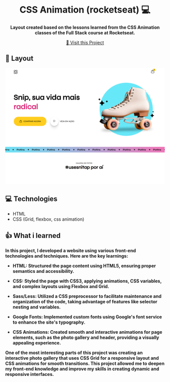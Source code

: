 <h1 align="center" style="font-weight: bold;">CSS Animation (rocketseat) 💻</h1>

<p align="center">
    <b>Layout created based on the lessons learned from the CSS Animation classes of the Full Stack course at Rocketseat.</b>
</p>

<p align="center">
     <a href="PROJECT__URL">📱 Visit this Project</a>
</p>

<h2 id="layout">🎨 Layout</h2>

<p align="center">
    <img src="assets/readme/1.png" alt="Imagem do website Snitap" width="600px">
</p>

<h2 id="technologies">💻 Technologies</h2>

- HTML
- CSS (Grid, flexbox, css animation)

<h2 id="layout">👍 What i learned</h2>
<b>
In this project, I developed a website using various front-end technologies and techniques. Here are the key learnings:

- HTML: Structured the page content using HTML5, ensuring proper semantics and accessibility.

- CSS: Styled the page with CSS3, applying animations, CSS variables, and complex layouts using Flexbox and Grid.

- Sass/Less: Utilized a CSS preprocessor to facilitate maintenance and organization of the code, taking advantage of features like selector nesting and variables.

- Google Fonts: Implemented custom fonts using Google's font service to enhance the site's typography.

- CSS Animations: Created smooth and interactive animations for page elements, such as the photo gallery and header, providing a visually appealing experience.

One of the most interesting parts of this project was creating an interactive photo gallery that uses CSS Grid for a responsive layout and CSS animations for smooth transitions. This project allowed me to deepen my front-end knowledge and improve my skills in creating dynamic and responsive interfaces.
</b>
